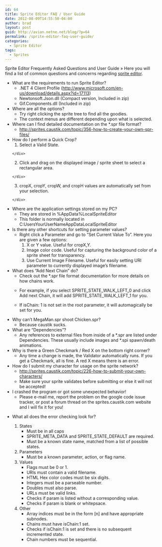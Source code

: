 ```yaml
---
id: 64
title: Sprite Editor FAQ / User Guide
date: 2012-08-09T14:55:50-04:00
author: brad
layout: post
guid: http://avian.netne.net/blog/?p=64
permalink: /sprite-editor-faq-user-guide/
categories:
  - Sprite Editor
tags:
  - Sprites
---
```

Sprite Editor Frequently Asked Questions and User Guide » Here you will find a list of common questions and concerns regarding [sprite editor](http://avian.netne.net/index.php?p=programming&pid=7 "Sprite Editor").

  * <div>
      <div>
        What are the requirements to run Sprite Editor?
      </div>
    </div>

      * <div>
          <div>
            .NET 4 Client Profile (<a href="http://www.microsoft.com/en-us/download/details.aspx?id=17113">http://www.microsoft.com/en-us/download/details.aspx?id=17113</a>)
          </div>
        </div>

      * <div>
          <div>
            Newtonsoft.Json.dll (Compact version, Included in zip)
          </div>
        </div>

      * <div>
          <div>
            Gif.Components.dll (Included in zip)
          </div>
        </div>

  * <div>
      Where are all the options?
    </div>

      * <div>
          Try right clicking the sprite tree to find all the goodies.
        </div>

      * <div>
          The context menus are different depending upon what is selected.
        </div>

  * <div>
      Where can I find detailed documentation on the *.spr file format?
    </div>

      * <div>
          <a href="http://sprites.caustik.com/topic/356-how-to-create-your-own-spr-files/">http://sprites.caustik.com/topic/356-how-to-create-your-own-spr-files/</a>
        </div>

  * <div>
      How do I perform a Quick Crop?
    </div>

      1. <div>
          Select a Valid State.
        </div>

      2. <div>
          Click and drag on the displayed image / sprite sheet to select a rectangular area.
        </div>

      3. <div>
          cropX, cropY, cropW, and cropH values are automatically set from your selection.
        </div>

  * <div>
      Where are the application settings stored on my PC?
    </div>

      * <div>
          They are stored in %AppData%LocalSpriteEditor
        </div>

      * <div>
          This folder is normally located in C:UsersYourUserNameAppDataLocalSpriteEditor
        </div>

  * <div>
      Is there any other shortcuts for setting parameter values?
    </div>

      * Right click a Parameter and go to “Set Current Value To”. Here you are given a few options:
          1. X or Y value. Useful for cropX,Y.
          2. Image color code. Useful for capturing the background color of a sprite sheet for transparency.
          3. Use Current Image Filename. Useful for easily setting URI parameter to currently displayed image’s filename.
  * <div>
      What does “Add Next Chain” do?
    </div>

      * <div>
          Check out the *.spr file format documentation for more details on how chains work.
        </div>

      * For example, if you select SPRITE\_STATE\_WALK\_LEFT\_0 and click Add next Chain, it will add SPRITE\_STATE\_WALK\_LEFT\_1 for you.
      * If isChain: 1 is not set in the root parameter, it will automagically be set for you.
  * <div>
      Why can’t MegaMan.spr shoot Chicken.spr?
    </div>

      * <div>
          Because caustik sucks.
        </div>

  * <div>
      What are “Dependencies”?
    </div>

      * <div>
          Any references to external files from inside of a *.spr are listed under Dependencies. These usually include images and *.spi spawn/death animations.
        </div>

  * <div>
      Why is there a Green Checkmark / Red X on the bottom right corner?
    </div>

      * <div>
          Any time a change is made, the Validator automatically runs. If you get a Checkmark, all is fine. A red X means there is an error.
        </div>

  * <div>
      How do I submit my character for usage on the sprite network?
    </div>

      * <div>
          <a href="http://sprites.caustik.com/topic/226-how-to-submit-your-own-characters/">http://sprites.caustik.com/topic/226-how-to-submit-your-own-characters/</a>
        </div>

      * <div>
          Make sure your sprite validates before submitting or else it will not be accepted!
        </div>

  * <div>
      I crashed the program or got some unexpected behavior!
    </div>

      * <div>
          Please e-mail me, report the problem on the google code issue tracker, or post a forum thread on the sprites.caustik.com website and I will fix it for you!
        </div>

  * What all does the error checking look for?
      1. States
          * Must be in all caps
          * SPRITE\_META\_DATA and SPRITE\_STATE\_DEFAULT are required.
          * Must be a known state name, matched from a list of possible states.
      2. Parameters
          * Must be a known parameter, action, or flag name.
      3. Values
          * Flags must be 0 or 1.
          * URIs must contain a valid filename.
          * HTML Hex color codes must be six digits.
          * Integers must be a parseable number.
          * Doubles must also parse.
          * URLs must be valid links.
          * Checks if param is listed without a corresponding value.
          * Checks if param is blank or whitepsace.
      4. Other
          * Array indices must be in the form [n] and have appropriate subnodes.
          * Chains must have isChain:1 set.
          * Checks if isChain:1 is set and there is no subsequent incremented state.
          * Chain numbers must be sequential.

